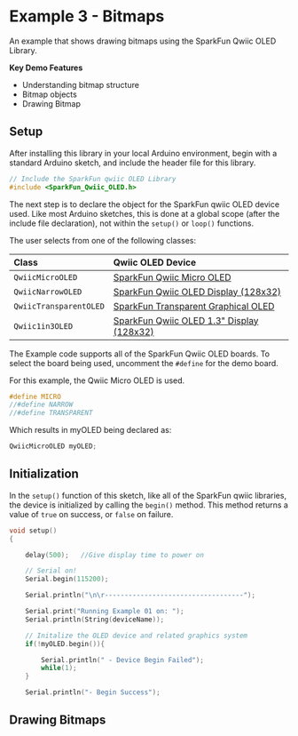 # Example 3 - Bitmaps

An example that shows drawing bitmaps using the  SparkFun Qwiic OLED Library.

**Key Demo Features**

* Understanding bitmap structure
* Bitmap objects
* Drawing Bitmap


## Setup

After installing this library in your local Arduino environment, begin with a standard Arduino sketch, and include the header file for this library.
```C++
// Include the SparkFun qwiic OLED Library
#include <SparkFun_Qwiic_OLED.h>
```
The next step is to declare the object for the SparkFun qwiic OLED device used. Like most Arduino sketches, this is done at a global scope (after the include file declaration), not within the ```setup()``` or ```loop()``` functions. 

The user selects from one of the following classes:

| Class | Qwiic OLED Device |
| :--- | :--- |
| `QwiicMicroOLED` | [SparkFun Qwiic Micro OLED ]( https://www.sparkfun.com/products/14532)| 
| `QwiicNarrowOLED` | [SparkFun Qwiic OLED Display (128x32) ]( https://www.sparkfun.com/products/17153)| 
| `QwiicTransparentOLED` | [SparkFun Transparent Graphical OLED]( https://www.sparkfun.com/products/15173)| 
| `Qwiic1in3OLED` | [SparkFun Qwiic OLED 1.3" Display (128x32) ]( https://www.sparkfun.com/products/23453)| 

The Example code supports all of the SparkFun Qwiic OLED boards. To select the board being used, uncomment the `#define` for the demo board. 

For this example, the Qwiic Micro OLED is used.

```C++
#define MICRO
//#define NARROW
//#define TRANSPARENT
``` 
Which results in myOLED being declared as:

```C++
QwiicMicroOLED myOLED;
```
## Initialization

In the ```setup()``` function of this sketch, like all of the SparkFun qwiic libraries, the device is initialized by calling the ```begin()``` method. This method returns a value of ```true``` on success, or ```false``` on failure. 

```C++
void setup()
{

    delay(500);   //Give display time to power on

    // Serial on!
    Serial.begin(115200);

    Serial.println("\n\r-----------------------------------");

    Serial.print("Running Example 01 on: ");
    Serial.println(String(deviceName));

    // Initalize the OLED device and related graphics system
    if(!myOLED.begin()){

        Serial.println(" - Device Begin Failed");
        while(1);
    }

    Serial.println("- Begin Success");

```
## Drawing Bitmaps

 

